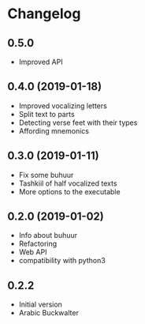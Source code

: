 # Changelog

## 0.5.0

* Improved API

## 0.4.0 (2019-01-18)

* Improved vocalizing letters
* Split text to parts
* Detecting verse feet with their types
* Affording mnemonics

## 0.3.0 (2019-01-11)

* Fix some buhuur
* Tashkiil of half vocalized texts
* More options to the executable

## 0.2.0 (2019-01-02)

* Info about buhuur
* Refactoring
* Web API
* compatibility with python3

## 0.2.2

* Initial version
* Arabic Buckwalter
